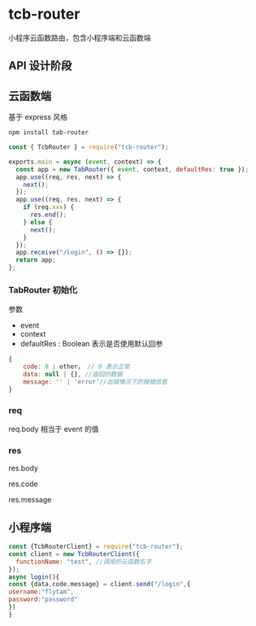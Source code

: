# tcb-router

小程序云函数路由，包含小程序端和云函数端

## API 设计阶段

## 云函数端

基于 express 风格

```bash
npm install tab-router
```

```javascript
const { TcbRouter } = require("tcb-router");

exports.main = async (event, context) => {
  const app = new TabRouter({ event, context, defaultRes: true });
  app.use((req, res, next) => {
    next();
  });
  app.use((req, res, next) => {
    if (req.xxx) {
      res.end();
    } else {
      next();
    }
  });
  app.receive("/login", () => {});
  return app;
};
```

### TabRouter 初始化

参数

- event
- context
- defaultRes : Boolean 表示是否使用默认回参

```javascript
{
    code: 0 | other， // 0 表示正常
    data: null | {}, //返回的数据
    message: '' | 'error'//出错情况下的报错信息
}
```

### req

req.body 相当于 event 的值

### res

res.body

res.code

res.message

## 小程序端

```javascript
const {TcbRouterClient} = require("tcb-router");
const client = new TcbRouterClient({
  functionName: "test", //调用的云函数名字
});
async login(){
const {data,code,message} = client.send("/login",{
username:"flytam",
password:"password"
})
}
```
